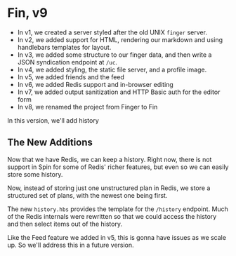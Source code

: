 # Fin, v9

* In v1, we created a server styled after the old UNIX `finger` server.
* In v2, we added support for HTML, rendering our markdown and using handlebars templates for layout.
* In v3, we added some structure to our finger data, and then write a JSON syndication endpoint at `/uc`.
* In v4, we added styling, the static file server, and a profile image.
* In v5, we added friends and the feed
* In v6, we added Redis support and in-browser editing
* In v7, we added output sanitization and HTTP Basic auth for the editor form
* In v8, we renamed the project from Finger to Fin

In this version, we'll add history

## The New Additions

Now that we have Redis, we can keep a history. Right now, there is not support in Spin for some of Redis' richer features, but even so we can easily store some history.

Now, instead of storing just one unstructured plan in Redis, we store a structured set of plans, with the newest one being first.

The new `history.hbs` provides the template for the `/history` endpoint. Much of the Redis internals were rewritten so that we could access the history and then select items out of the history.

Like the Feed feature we added in v5, this is gonna have issues as we scale up. So we'll address this in a future version.
